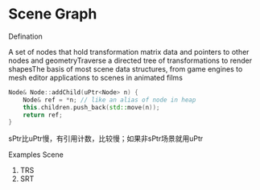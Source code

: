 # Scene Graph

Defination

A set of nodes that hold transformation matrix data and pointers to other nodes and geometryTraverse a directed tree of transformations to render shapesThe basis of most scene data structures, from game engines to mesh editor applications to scenes in animated films

```c++
Node& Node::addChild(uPtr<Node> n) {
    Node& ref = *n; // like an alias of node in heap
    this.children.push_back(std::move(n));
    return ref;
}
```



sPtr比uPtr慢，有引用计数，比较慢；如果非sPtr场景就用uPtr



Examples Scene

1. TRS
2. SRT
